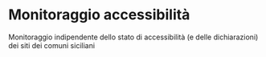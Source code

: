 # Monitoraggio accessibilità
Monitoraggio indipendente dello stato di accessibilità (e delle dichiarazioni) dei siti dei comuni siciliani
